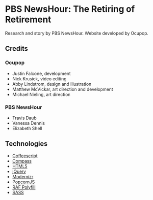 # PBS NewsHour: The Retiring of Retirement

Research and story by PBS NewsHour. Website developed by Ocupop.


## Credits

### Ocupop

- Justin Falcone, development
- Nick Krusick, video editing
- Abby Lindstrom, design and illustration
- Matthew McVickar, art direction and development
- Michael Nieling, art direction

### PBS NewsHour

- Travis Daub
- Vanessa Dennis
- Elizabeth Shell


## Technologies

- [Coffeescript](http://coffeescript.org/)
- [Compass](http://compass-style.org/)
- [HTML5](http://www.w3.org/html/wg/)
- [jQuery](http://jquery.com/)
- [Modernizr](http://modernizr.com/)
- [PopcornJS](http://popcornjs.org/)
- [RAF Polyfill](https://gist.github.com/paulirish/1579671)
- [SASS](http://sass-lang.com/)
